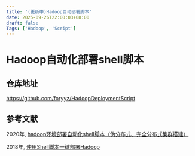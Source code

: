 ```yaml
---
title: '(更新中)Hadoop自动部署脚本'
date: 2025-09-26T22:00:03+08:00
draft: false
Tags: ['Hadoop', 'Script']
---
```


# Hadoop自动化部署shell脚本

## 仓库地址

https://github.com/foryyz/HadoopDeploymentScript

## 参考文献

2020年, [hadoop环境部署自动化shell脚本（伪分布式、完全分布式集群搭建）](https://blog.csdn.net/weixin_42011520/article/details/107571965)

2018年, [使用Shell脚本一键部署Hadoop](https://blog.csdn.net/u010993514/article/details/83349846)
